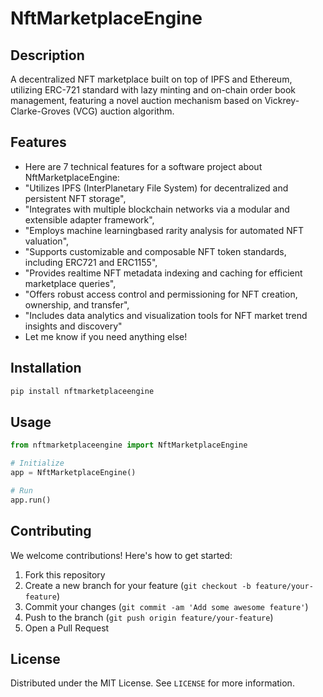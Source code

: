 # NftMarketplaceEngine

## Description

A decentralized NFT marketplace built on top of IPFS and Ethereum, utilizing ERC-721 standard with lazy minting and on-chain order book management, featuring a novel auction mechanism based on Vickrey-Clarke-Groves (VCG) auction algorithm.

## Features

- Here are 7 technical features for a software project about NftMarketplaceEngine:
- "Utilizes IPFS (InterPlanetary File System) for decentralized and persistent NFT storage",
- "Integrates with multiple blockchain networks via a modular and extensible adapter framework",
- "Employs machine learningbased rarity analysis for automated NFT valuation",
- "Supports customizable and composable NFT token standards, including ERC721 and ERC1155",
- "Provides realtime NFT metadata indexing and caching for efficient marketplace queries",
- "Offers robust access control and permissioning for NFT creation, ownership, and transfer",
- "Includes data analytics and visualization tools for NFT market trend insights and discovery"
- Let me know if you need anything else!
## Installation

```bash
pip install nftmarketplaceengine
```

## Usage

```python
from nftmarketplaceengine import NftMarketplaceEngine

# Initialize
app = NftMarketplaceEngine()

# Run
app.run()
```

## Contributing

We welcome contributions! Here's how to get started:

1. Fork this repository
2. Create a new branch for your feature (`git checkout -b feature/your-feature`)
3. Commit your changes (`git commit -am 'Add some awesome feature'`)
4. Push to the branch (`git push origin feature/your-feature`)
5. Open a Pull Request

## License

Distributed under the MIT License. See `LICENSE` for more information.
